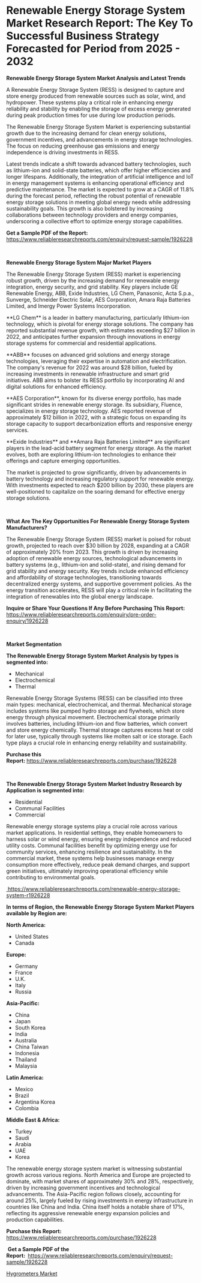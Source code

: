 <p><h1>Renewable Energy Storage System Market Research Report: The Key To Successful Business Strategy Forecasted for Period from 2025 - 2032</h1></p><p><strong>Renewable Energy Storage System Market Analysis and Latest Trends</strong></p>
<p><p>A Renewable Energy Storage System (RESS) is designed to capture and store energy produced from renewable sources such as solar, wind, and hydropower. These systems play a critical role in enhancing energy reliability and stability by enabling the storage of excess energy generated during peak production times for use during low production periods. </p><p>The Renewable Energy Storage System Market is experiencing substantial growth due to the increasing demand for clean energy solutions, government incentives, and advancements in energy storage technologies. The focus on reducing greenhouse gas emissions and energy independence is driving investments in RESS. </p><p>Latest trends indicate a shift towards advanced battery technologies, such as lithium-ion and solid-state batteries, which offer higher efficiencies and longer lifespans. Additionally, the integration of artificial intelligence and IoT in energy management systems is enhancing operational efficiency and predictive maintenance. The market is expected to grow at a CAGR of 11.8% during the forecast period, reflecting the robust potential of renewable energy storage solutions in meeting global energy needs while addressing sustainability goals. This growth is also bolstered by increasing collaborations between technology providers and energy companies, underscoring a collective effort to optimize energy storage capabilities.</p></p>
<p><strong>Get a Sample PDF of the Report:&nbsp;</strong> <a href="https://www.reliableresearchreports.com/enquiry/request-sample/1926228?utm_campaign=1558&utm_medium=2&utm_source=Github&utm_content=ia&utm_term=28032025&utm_id=renewable-energy-storage-system">https://www.reliableresearchreports.com/enquiry/request-sample/1926228</a></p>
<p>&nbsp;</p>
<p><strong>Renewable Energy Storage System Major Market Players</strong></p>
<p><p>The Renewable Energy Storage System (RESS) market is experiencing robust growth, driven by the increasing demand for renewable energy integration, energy security, and grid stability. Key players include GE Renewable Energy, ABB, Exide Industries, LG Chem, Panasonic, Acta S.p.a., Sunverge, Schneider Electric Solar, AES Corporation, Amara Raja Batteries Limited, and Imergy Power Systems Incorporation.</p><p>**LG Chem** is a leader in battery manufacturing, particularly lithium-ion technology, which is pivotal for energy storage solutions. The company has reported substantial revenue growth, with estimates exceeding $27 billion in 2022, and anticipates further expansion through innovations in energy storage systems for commercial and residential applications.</p><p>**ABB** focuses on advanced grid solutions and energy storage technologies, leveraging their expertise in automation and electrification. The company's revenue for 2022 was around $28 billion, fueled by increasing investments in renewable infrastructure and smart grid initiatives. ABB aims to bolster its RESS portfolio by incorporating AI and digital solutions for enhanced efficiency.</p><p>**AES Corporation**, known for its diverse energy portfolio, has made significant strides in renewable energy storage. Its subsidiary, Fluence, specializes in energy storage technology. AES reported revenue of approximately $12 billion in 2022, with a strategic focus on expanding its storage capacity to support decarbonization efforts and responsive energy services.</p><p>**Exide Industries** and **Amara Raja Batteries Limited** are significant players in the lead-acid battery segment for energy storage. As the market evolves, both are exploring lithium-ion technologies to enhance their offerings and capture emerging opportunities.</p><p>The market is projected to grow significantly, driven by advancements in battery technology and increasing regulatory support for renewable energy. With investments expected to reach $200 billion by 2030, these players are well-positioned to capitalize on the soaring demand for effective energy storage solutions.</p></p>
<p>&nbsp;</p>
<p><strong>What Are The Key Opportunities For Renewable Energy Storage System Manufacturers?</strong></p>
<p><p>The Renewable Energy Storage System (RESS) market is poised for robust growth, projected to reach over $30 billion by 2028, expanding at a CAGR of approximately 20% from 2023. This growth is driven by increasing adoption of renewable energy sources, technological advancements in battery systems (e.g., lithium-ion and solid-state), and rising demand for grid stability and energy security. Key trends include enhanced efficiency and affordability of storage technologies, transitioning towards decentralized energy systems, and supportive government policies. As the energy transition accelerates, RESS will play a critical role in facilitating the integration of renewables into the global energy landscape.</p></p>
<p><strong>Inquire or Share Your Questions If Any Before Purchasing This Report:</strong> <a href="https://www.reliableresearchreports.com/enquiry/pre-order-enquiry/1926228?utm_campaign=1558&utm_medium=2&utm_source=Github&utm_content=ia&utm_term=28032025&utm_id=renewable-energy-storage-system">https://www.reliableresearchreports.com/enquiry/pre-order-enquiry/1926228</a></p>
<p>&nbsp;</p>
<p><strong>Market Segmentation</strong></p>
<p><strong>The Renewable Energy Storage System Market Analysis by types is segmented into:</strong></p>
<p><ul><li>Mechanical</li><li>Electrochemical</li><li>Thermal</li></ul></p>
<p><p>Renewable Energy Storage Systems (RESS) can be classified into three main types: mechanical, electrochemical, and thermal. Mechanical storage includes systems like pumped hydro storage and flywheels, which store energy through physical movement. Electrochemical storage primarily involves batteries, including lithium-ion and flow batteries, which convert and store energy chemically. Thermal storage captures excess heat or cold for later use, typically through systems like molten salt or ice storage. Each type plays a crucial role in enhancing energy reliability and sustainability.</p></p>
<p><strong>Purchase this Report:&nbsp;</strong><a href="https://www.reliableresearchreports.com/purchase/1926228?utm_campaign=1558&utm_medium=2&utm_source=Github&utm_content=ia&utm_term=28032025&utm_id=renewable-energy-storage-system">https://www.reliableresearchreports.com/purchase/1926228</a></p>
<p>&nbsp;</p>
<p><strong>The Renewable Energy Storage System Market Industry Research by Application is segmented into:</strong></p>
<p><ul><li>Residential</li><li>Communal Facilities</li><li>Commercial</li></ul></p>
<p><p>Renewable energy storage systems play a crucial role across various market applications. In residential settings, they enable homeowners to harness solar or wind energy, ensuring energy independence and reduced utility costs. Communal facilities benefit by optimizing energy use for community services, enhancing resilience and sustainability. In the commercial market, these systems help businesses manage energy consumption more effectively, reduce peak demand charges, and support green initiatives, ultimately improving operational efficiency while contributing to environmental goals.</p></p>
<p><a href="https://www.reliableresearchreports.com/renewable-energy-storage-system-r1926228?utm_campaign=1558&utm_medium=2&utm_source=Github&utm_content=ia&utm_term=28032025&utm_id=renewable-energy-storage-system">&nbsp;https://www.reliableresearchreports.com/renewable-energy-storage-system-r1926228</a></p>
<p><strong>In terms of Region, the Renewable Energy Storage System Market Players available by Region are:</strong></p>
<p>
    <p> <strong> North America: </strong>
        <ul>
            <li>United States</li>
            <li>Canada</li>
        </ul>
        </p> 
    <p> <strong> Europe: </strong>
        <ul>
            <li>Germany</li>
            <li>France</li>
            <li>U.K.</li>
            <li>Italy</li>
            <li>Russia</li>
        </ul>
        </p> 
    <p> <strong> Asia-Pacific: </strong>
        <ul>
            <li>China</li>
            <li>Japan</li>
            <li>South Korea</li>
            <li>India</li>
            <li>Australia</li>
            <li>China Taiwan</li>
            <li>Indonesia</li>
            <li>Thailand</li>
            <li>Malaysia</li>
        </ul>
        </p> 
    <p> <strong> Latin America: </strong>
        <ul>
            <li>Mexico</li>
            <li>Brazil</li>
            <li>Argentina Korea</li>
            <li>Colombia</li>
        </ul>
        </p> 
    <p> <strong> Middle East & Africa: </strong>
        <ul>
            <li>Turkey</li>
            <li>Saudi</li>
            <li>Arabia</li>
            <li>UAE</li>
            <li>Korea</li>
        </ul>
    </p>
    </p>
<p><p>The renewable energy storage system market is witnessing substantial growth across various regions. North America and Europe are projected to dominate, with market shares of approximately 30% and 28%, respectively, driven by increasing government incentives and technological advancements. The Asia-Pacific region follows closely, accounting for around 25%, largely fueled by rising investments in energy infrastructure in countries like China and India. China itself holds a notable share of 17%, reflecting its aggressive renewable energy expansion policies and production capabilities.</p></p>
<p><strong>Purchase this Report: </strong><a href="https://www.reliableresearchreports.com/purchase/1926228?utm_campaign=1558&utm_medium=2&utm_source=Github&utm_content=ia&utm_term=28032025&utm_id=renewable-energy-storage-system">https://www.reliableresearchreports.com/purchase/1926228</a></p>
<p>&nbsp;<strong>Get a Sample PDF of the Report:&nbsp;&nbsp;</strong><a href="https://www.reliableresearchreports.com/enquiry/request-sample/1926228?utm_campaign=1558&utm_medium=2&utm_source=Github&utm_content=ia&utm_term=28032025&utm_id=renewable-energy-storage-system">https://www.reliableresearchreports.com/enquiry/request-sample/1926228</a></p>
<p><strong></strong></p>
<p><p><a href="https://github.com/oliffzillamv/Market-Research-Report-List-1/blob/main/hygrometers-market.md?utm_campaign=1558&utm_medium=2&utm_source=Github&utm_content=ia&utm_term=28032025&utm_id=renewable-energy-storage-system">Hygrometers Market</a></p></p>